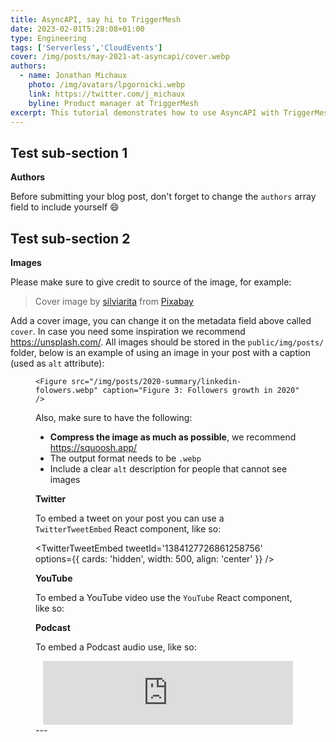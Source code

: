 ```yaml
---
title: AsyncAPI, say hi to TriggerMesh
date: 2023-02-01T5:28:08+01:00
type: Engineering
tags: ['Serverless','CloudEvents']
cover: /img/posts/may-2021-at-asyncapi/cover.webp
authors:
  - name: Jonathan Michaux
    photo: /img/avatars/lpgornicki.webp
    link: https://twitter.com/j_michaux
    byline: Product manager at TriggerMesh
excerpt: This tutorial demonstrates how to use AsyncAPI with TriggerMesh. It shows how the two play nicely together because TriggerMesh can easily ingest, transform, filter, and route events from channels defined in an AsyncAPI definition.
---
```


## Test sub-section 1

**Authors**

Before submitting your blog post, don't forget to change the `authors` array field to include yourself :smile:

## Test sub-section 2

**Images**

Please make sure to give credit to source of the image, for example:

> Cover image by <a href="https://pixabay.com/users/silviarita-3142410/?utm_source=link-attribution&amp;utm_medium=referral&amp;utm_campaign=image&amp;utm_content=2634391">silviarita</a> from <a href="https://pixabay.com/?utm_source=link-attribution&amp;utm_medium=referral&amp;utm_campaign=image&amp;utm_content=2634391">Pixabay</a>

Add a cover image, you can change it on the metadata field above called `cover`. In case you need some inspiration we recommend https://unsplash.com/.
All images should be stored in the `public/img/posts/` folder, below is an example of using an image in your post with a caption (used as `alt` attribute):

<Figure
  src="/img/posts/2020-summary/linkedin-folowers.webp"
  caption="Figure 3: Followers growth in 2020"
/>

`<Figure src="/img/posts/2020-summary/linkedin-folowers.webp" caption="Figure 3: Followers growth in 2020" />`

Also, make sure to have the following:
  * **Compress the image as much as possible**, we recommend https://squoosh.app/
  * The output format needs to be `.webp`
  * Include a clear `alt` description for people that cannot see images

**Twitter**

To embed a tweet on your post you can use a `TwitterTweetEmbed` React component, like so:

<TwitterTweetEmbed
  tweetId='1384127726861258756'
  options={{
    cards: 'hidden',
    width: 500,
    align: 'center'
  }}
/>

**YouTube**

To embed a YouTube video use the `YouTube` React component, like so:

<YouTube id="yILtksZriqA" />

**Podcast**

To embed a Podcast audio use, like so:

<center><iframe src="https://anchor.fm/asyncapi/embed/episodes/April-2021-at-AsyncAPI-Initiative-e111lo9" height="102px" width="400px" frameborder="0" scrolling="no"></iframe></center>
---
